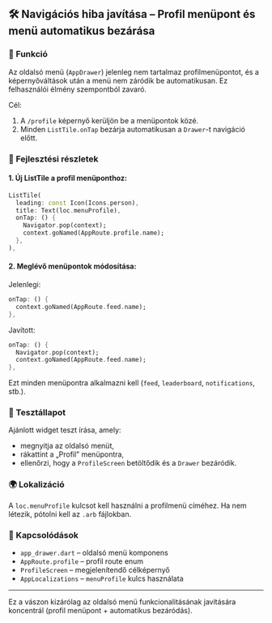## 🛠️ Navigációs hiba javítása – Profil menüpont és menü automatikus bezárása

### 🎯 Funkció

Az oldalsó menü (`AppDrawer`) jelenleg nem tartalmaz profilmenüpontot, és a képernyőváltások után a menü nem záródik be automatikusan. Ez felhasználói élmény szempontból zavaró.

Cél:

1. A `/profile` képernyő kerüljön be a menüpontok közé.
2. Minden `ListTile.onTap` bezárja automatikusan a `Drawer`-t navigáció előtt.

### 🧠 Fejlesztési részletek

#### 1. Új ListTile a profil menüponthoz:

```dart
ListTile(
  leading: const Icon(Icons.person),
  title: Text(loc.menuProfile),
  onTap: () {
    Navigator.pop(context);
    context.goNamed(AppRoute.profile.name);
  },
),
```

#### 2. Meglévő menüpontok módosítása:

Jelenlegi:

```dart
onTap: () {
  context.goNamed(AppRoute.feed.name);
},
```

Javított:

```dart
onTap: () {
  Navigator.pop(context);
  context.goNamed(AppRoute.feed.name);
},
```

Ezt minden menüpontra alkalmazni kell (`feed`, `leaderboard`, `notifications`, stb.).

### 🧪 Tesztállapot

Ajánlott widget teszt írása, amely:

* megnyitja az oldalsó menüt,
* rákattint a „Profil” menüpontra,
* ellenőrzi, hogy a `ProfileScreen` betöltődik és a `Drawer` bezáródik.

### 🌍 Lokalizáció

A `loc.menuProfile` kulcsot kell használni a profilmenü címéhez. Ha nem létezik, pótolni kell az `.arb` fájlokban.

### 📎 Kapcsolódások

* `app_drawer.dart` – oldalsó menü komponens
* `AppRoute.profile` – profil route enum
* `ProfileScreen` – megjelenítendő célképernyő
* `AppLocalizations` – `menuProfile` kulcs használata

---

Ez a vászon kizárólag az oldalsó menü funkcionalitásának javítására koncentrál (profil menüpont + automatikus bezáródás).
